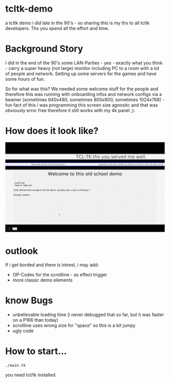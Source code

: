 # tcltk-demo
a tcltk demo i did late in the 90's - so sharing this is my thx to all tcltk developers.
Thx you spend all the effort and time.

# Background Story
I did in the end of the 90's some LAN-Parties - yes - exactly what you think - carry a 
super heavy (not large) monitor including PC to a room with a lot of people and network.
Setting up some servers for the games and have some hours of fun.

So for what was this? We needed some welcome stuff for the people and therefore this was
running with onboarding infos and network configs via a beamer (sometimes 640x480, sometimes
800x600, sometimes 1024x768) - fun fact of this i was programming this screen size agnositc
and that was obviously error free therefore it still works with my 4k panel ;).

# How does it look like?

![Like this](animation.gif)

# outlook

If i get borded and there is intrest, i may add:
* OP-Codes for the scrollline - as effect trigger
* more classic demo elements

# know Bugs

* unbelievable loading time (i never debugged that so far, but it was faster on a P166 than today)
* scrollline uses wrong size for "space" so this is a bit jumpy
* ugly code

# How to start...

```shell
./main.tk
```

you need tcl/tk installed.

